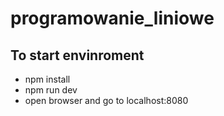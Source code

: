 # programowanie_liniowe
<h2>To start envinroment</h2>
<ul>
<li>npm install</li>
<li>npm run dev</li>
<li>open browser and go to localhost:8080</li>
</ul>
